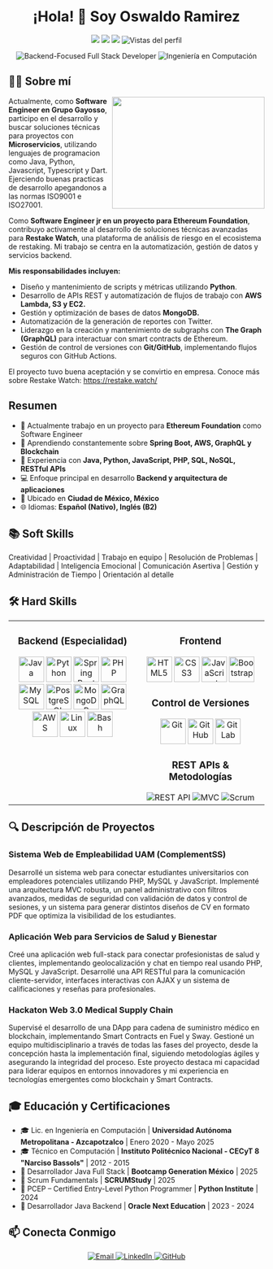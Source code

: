 
<h1 align="center">¡Hola! 👋 Soy Oswaldo Ramirez </h1>

<p align="center">
  <a href="mailto:oswaldorb9@gmail.com"><img src="https://img.shields.io/badge/Email-oswaldorb9%40gmail.com-informational?style=flat&logo=gmail&logoColor=white&color=0C75EF"></a>
  <a href="https://www.linkedin.com/in/oswaldoramirezdev/"><img src="https://img.shields.io/badge/LinkedIn-Oswaldo_Ramirez-informational?style=flat&logo=linkedin&logoColor=white&color=0A66C2"></a>
  <a href="https://github.com/Oswaldoramirezb"><img src="https://img.shields.io/badge/GitHub-Oswaldoramirezb-informational?style=flat&logo=github&logoColor=white&color=181717"></a>
  <img src="https://komarev.com/ghpvc/?username=Oswaldoramirezb&style=flat-square&color=740955" alt="Vistas del perfil" />
</p>

<div align="center">
  <img src="https://img.shields.io/badge/Backend_Focused-Full_Stack_Developer-informational?style=for-the-badge&logo=dev.to&logoColor=white&color=740955" alt="Backend-Focused Full Stack Developer">
  <img src="https://img.shields.io/badge/Ingeniería-en_Computación-informational?style=for-the-badge&logo=academic-cap&logoColor=white&color=740955" alt="Ingeniería en Computación">
</div>

## 👨‍💻 Sobre mí

<img align="right" width="300" height="220" src="https://media.giphy.com/media/v1.Y2lkPTc5MGI3NjExM2ExNWk3dXBiNzFwdGdpYnZmaXJ4NWlmMnpndG5rNjJqeTI0b2R4NSZlcD12MV9pbnRlcm5hbF9naWZfYnlfaWQmY3Q9Zw/qgQUggAC3Pfv687qPC/giphy.gif">

Actualmente, como **Software Engineer en Grupo Gayosso**, participo en el desarrollo y buscar soluciones técnicas para proyectos con **Microservicios**, utilizando lenguajes de programacion como Java, Python, Javascript, Typescript y Dart. Ejerciendo buenas practicas de desarrollo apegandonos a las normas ISO9001 e ISO27001.


Como **Software Engineer jr en un proyecto para Ethereum Foundation**, contribuyo activamente al desarrollo de soluciones técnicas avanzadas para **Restake Watch**, una plataforma de análisis de riesgo en el ecosistema de restaking. Mi trabajo se centra en la automatización, gestión de datos y servicios backend.

**Mis responsabilidades incluyen:**
- Diseño y mantenimiento de scripts y métricas utilizando **Python**.
- Desarrollo de APIs REST y automatización de flujos de trabajo con **AWS Lambda, S3 y EC2.**
- Gestión y optimización de bases de datos **MongoDB.**
- Automatización de la generación de reportes con Twitter.
- Liderazgo en la creación y mantenimiento de subgraphs con **The Graph (GraphQL)** para interactuar con smart contracts de Ethereum.
- Gestión de control de versiones con **Git/GitHub**, implementando flujos seguros con GitHub Actions.


El proyecto tuvo buena aceptación y se convirtio en empresa.
Conoce más sobre Restake Watch: https://restake.watch/

## Resumen
- 🔭 Actualmente trabajo en un proyecto para **Ethereum Foundation** como Software Engineer
- 🌱 Aprendiendo constantemente sobre **Spring Boot, AWS, GraphQL y Blockchain**
- 💼 Experiencia con **Java, Python, JavaScript, PHP, SQL, NoSQL, RESTful APIs**
- 💻 Enfoque principal en desarrollo **Backend y arquitectura de aplicaciones**
- 📍 Ubicado en **Ciudad de México, México**
- 🌐 Idiomas: **Español (Nativo), Inglés (B2)**

## 📚 Soft Skills

Creatividad | Proactividad | Trabajo en equipo | Resolución de Problemas | Adaptabilidad | Inteligencia Emocional | Comunicación Asertiva | Gestión y Administración de Tiempo | Orientación al detalle


## 🛠️ Hard Skills

<table>
  <tr>
    <td valign="top" width="50%">
      <h3 align="center">Backend (Especialidad)</h3>
      <div align="center">  
        <a href="https://www.java.com/" target="_blank"><img src="https://profilinator.rishav.dev/skills-assets/java-original-wordmark.svg" alt="Java" height="50" /></a>  
        <a href="https://www.python.org/" target="_blank"><img src="https://profilinator.rishav.dev/skills-assets/python-original.svg" alt="Python" height="50" /></a>  
        <a href="https://spring.io/projects/spring-boot" target="_blank"><img src="https://profilinator.rishav.dev/skills-assets/springio-icon.svg" alt="Spring Boot" height="50" /></a>  
        <a href="https://www.php.net/" target="_blank"><img src="https://profilinator.rishav.dev/skills-assets/php-original.svg" alt="PHP" height="50" /></a>  
      </div>
      <div align="center">  
        <a href="https://www.mysql.com/" target="_blank"><img src="https://profilinator.rishav.dev/skills-assets/mysql-original-wordmark.svg" alt="MySQL" height="50" /></a>  
        <a href="https://www.postgresql.org/" target="_blank"><img src="https://profilinator.rishav.dev/skills-assets/postgresql-original-wordmark.svg" alt="PostgreSQL" height="50" /></a>  
        <a href="https://www.mongodb.com/" target="_blank"><img src="https://profilinator.rishav.dev/skills-assets/mongodb-original-wordmark.svg" alt="MongoDB" height="50" /></a>  
        <a href="https://graphql.org/" target="_blank"><img src="https://profilinator.rishav.dev/skills-assets/graphql.png" alt="GraphQL" height="50" /></a>  
      </div>
      <div align="center">  
        <a href="https://aws.amazon.com/" target="_blank"><img src="https://profilinator.rishav.dev/skills-assets/amazonwebservices-original-wordmark.svg" alt="AWS" height="50" /></a>  
        <a href="https://www.linux.org/" target="_blank"><img src="https://profilinator.rishav.dev/skills-assets/linux-original.svg" alt="Linux" height="50" /></a>  
        <a href="https://www.gnu.org/software/bash/" target="_blank"><img src="https://profilinator.rishav.dev/skills-assets/gnu_bash-icon.svg" alt="Bash" height="50" /></a>  
      </div>
    </td>
    <td valign="top" width="50%">
      <h3 align="center">Frontend</h3>
      <div align="center">  
        <a href="https://en.wikipedia.org/wiki/HTML5" target="_blank"><img src="https://profilinator.rishav.dev/skills-assets/html5-original-wordmark.svg" alt="HTML5" height="50" /></a>  
        <a href="https://www.w3schools.com/css/" target="_blank"><img src="https://profilinator.rishav.dev/skills-assets/css3-original-wordmark.svg" alt="CSS3" height="50" /></a>  
        <a href="https://www.javascript.com/" target="_blank"><img src="https://profilinator.rishav.dev/skills-assets/javascript-original.svg" alt="JavaScript" height="50" /></a>  
        <a href="https://getbootstrap.com/docs/3.4/javascript/" target="_blank"><img src="https://profilinator.rishav.dev/skills-assets/bootstrap-plain.svg" alt="Bootstrap" height="50" /></a>  
      </div>
      <h3 align="center">Control de Versiones</h3>
      <div align="center">  
        <a href="https://github.com/" target="_blank"><img src="https://profilinator.rishav.dev/skills-assets/git-scm-icon.svg" alt="Git" height="50" /></a>  
        <a href="https://github.com/" target="_blank">
        <img src="https://cdn.jsdelivr.net/gh/devicons/devicon/icons/github/github-original.svg" alt="GitHub" height="50" /></a>    
        <a href="https://about.gitlab.com/" target="_blank"><img src="https://profilinator.rishav.dev/skills-assets/gitlab.svg" alt="GitLab" height="50" /></a>
      </div>
      <h3 align="center">REST APIs & Metodologías</h3>
      <div align="center">
        <img src="https://img.shields.io/badge/REST_API-0078D4?style=for-the-badge&logo=rest-api&logoColor=white" alt="REST API" />
        <img src="https://img.shields.io/badge/MVC_Architecture-33CC33?style=for-the-badge&logo=architecture&logoColor=white" alt="MVC" />
        <img src="https://img.shields.io/badge/Scrum-009FDA?style=for-the-badge&logo=scrumalliance&logoColor=white" alt="Scrum" />
      </div>
    </td>
  </tr>
</table>  

## 🔍 Descripción de Proyectos

### Sistema Web de Empleabilidad UAM (ComplementSS)
Desarrollé un sistema web para conectar estudiantes universitarios con empleadores potenciales utilizando PHP, MySQL y JavaScript. Implementé una arquitectura MVC robusta, un panel administrativo con filtros avanzados, medidas de seguridad con validación de datos y control de sesiones, y un sistema para generar distintos diseños de CV en formato PDF que optimiza la visibilidad de los estudiantes.

### Aplicación Web para Servicios de Salud y Bienestar
Creé una aplicación web full-stack para conectar profesionistas de salud y clientes, implementando geolocalización y chat en tiempo real usando PHP, MySQL y JavaScript. Desarrollé una API RESTful para la comunicación cliente-servidor, interfaces interactivas con AJAX y un sistema de calificaciones y reseñas para profesionales.

### Hackaton Web 3.0 Medical Supply Chain
Supervisé el desarrollo de una DApp para cadena de suministro médico en blockchain, implementando Smart Contracts en Fuel y Sway. Gestioné un equipo multidisciplinario a través de todas las fases del proyecto, desde la concepción hasta la implementación final, siguiendo metodologías ágiles y asegurando la integridad del proceso. Este proyecto destaca mi capacidad para liderar equipos en entornos innovadores y mi experiencia en tecnologías emergentes como blockchain y Smart Contracts.

## 🎓 Educación y Certificaciones

- 🎓 Lic. en Ingeniería en Computación | **Universidad Autónoma Metropolitana - Azcapotzalco** | Enero 2020 - Mayo 2025
- 🎓 Técnico en Computación | **Instituto Politécnico Nacional - CECyT 8 "Narciso Bassols"** | 2012 - 2015
- 📜 Desarrollador Java Full Stack | **Bootcamp Generation México** | 2025
- 📜 Scrum Fundamentals | **SCRUMStudy** | 2025
- 📜 PCEP – Certified Entry-Level Python Programmer | **Python Institute** | 2024
- 📜 Desarrollador Java Backend | **Oracle Next Education** | 2023 - 2024

## 📫 Conecta Conmigo

<div align="center">
  <a href="mailto:oswaldorb9@gmail.com">
    <img src="https://img.shields.io/badge/Email-D14836?style=for-the-badge&logo=gmail&logoColor=white" alt="Email" />
  </a>
  <a href="https://www.linkedin.com/in/oswaldoramirezdev/">
    <img src="https://img.shields.io/badge/LinkedIn-0077B5?style=for-the-badge&logo=linkedin&logoColor=white" alt="LinkedIn" />
  </a>
  <a href="https://github.com/Oswaldoramirezb">
    <img src="https://img.shields.io/badge/GitHub-100000?style=for-the-badge&logo=github&logoColor=white" alt="GitHub" />
  </a>
</div>
